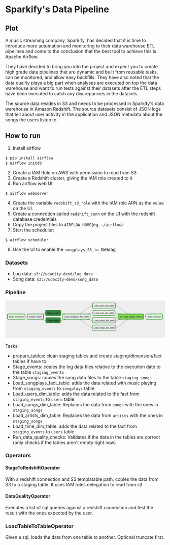 # Sparkify's  Data Pipeline

  

## Plot

A music streaming company, Sparkify, has decided that it is time to introduce more automation and monitoring to their data warehouse ETL pipelines and come to the conclusion that the best tool to achieve this is Apache Airflow.

They have decided to bring you into the project and expect you to create high grade data pipelines that are dynamic and built from reusable tasks, can be monitored, and allow easy backfills. They have also noted that the data quality plays a big part when analyses are executed on top the data warehouse and want to run tests against their datasets after the ETL steps have been executed to catch any discrepancies in the datasets.

The source data resides in S3 and needs to be processed in Sparkify's data warehouse in Amazon Redshift. The source datasets consist of JSON logs that tell about user activity in the application and JSON metadata about the songs the users listen to.
  

## How to run
1. Install airflow
```console
$ pip install airflow 
$ airflow initdb
```
2. Create a IAM Role on AWS with permission to read from S3
3. Create a Redshift cluster, giving the IAM role created to it
2. Run airflow web UI:
```console
$ airflow webserver
```
4. Create the variable `redshift_s3_role` with the IAM role ARN as the value on the UI.
5. Create a connection called `redshift_conn` on the UI with the redshift database credentials
6. Copy the project files to `AIRFLOW_HOME`(eg. `~/airflow`)
7. Start the scheduler:
```console
$ airflow scheduler
```
8. Use the UI to enable the `songplays_S3_to_DWH`dag


### Datasets
* Log data: ```s3://udacity-dend/log_data```
* Song data: ```s3://udacity-dend/song_data```
### Pipeline

![pipeline](img/pipeline.png)

Tasks:

* prepare_tables: clean staging tables and create staging/dimension/fact tables if have to
* Stage_events: copies the log data files relative to the execution date to the table `staging_events`
* Stage_songs: copies the song data files to the table `staging_songs`
* Load_songplays_fact_table: adds the data related with music playing from `staging_events` to `songplays` table
* Load_users_dim_table: adds the data related to the fact from `staging_events` to `users` table
* Load_songs_dim_table: Replaces the data from `songs` with the ones in `staging_songs`
* Load_artists_dim_table: Replaces the data from `artists` with the ones in `staging_songs`
* Load_time_dim_table: adds the data related to the fact from `staging_events` to `users` table
* Run_data_quality_checks: Validates if the data in the tables are correct (only checks if the tables aren't empty right now)

### Operators

#### StageToRedshiftOperator

With a redshift connection and S3 templatable path, copies the data from S3 to a staging table. It uses IAM roles 
delegation to read from s3.


#### DataQualityOperator
Executes a list of sql queries against a redshift connection and test the result with the ones expected by the user.

### LoadTableToTableOperator
Given a sql, loads the data from one table to another. Optional truncate first.